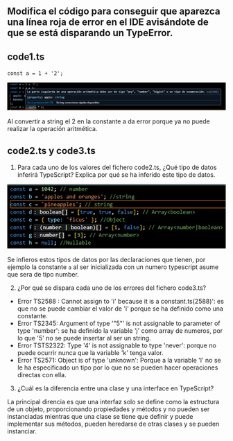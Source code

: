 ## Modifica el código para conseguir que aparezca una línea roja de error en el IDE avisándote de que se está disparando un TypeError.

## code1.ts
```
const a = 1 + '2';
```

![Captura de pantalla del typerror mostrado por vscode.](eje2_a.png)

Al convertir a string el 2 en la constante a da error porque ya no puede realizar la operación aritmética. 

## code2.ts y code3.ts

1. Para cada uno de los valores del fichero code2.ts, ¿Qué tipo de datos inferirá TypeScript? Explica por qué se ha inferido este tipo de datos.

![Captura de pantalla de los tipos de datos que puede inferir typescript.](eje2_b.png)

Se infieros estos tipos de datos por las declaraciones que tienen, por ejemplo la constante `a` al  ser inicializada con un numero typescript asume que sera de tipo number.

2. ¿Por qué se dispara cada uno de los errores del fichero code3.ts?

- Error TS2588 : Cannot assign to 'i' because it is a constant.ts(2588)': es que no se puede cambiar el valor de 'i' porque se ha definido como una constante.
- Error TS2345: Argument of type '"5"' is not assignable to parameter of type 'number': se ha definido la variable 'j' como array de numeros, por lo que '5' no se puede insertar al ser un string.
- Error TSTS2322: Type '4' is not assignable to type 'never': porque no puede ocurrir nunca que la variable 'k' tenga valor.
- Error TS2571: Object is of type 'unknown': Porque a la variable 'l' no se le ha especificado un tipo por lo que no se pueden hacer operaciones directas con ella.

3. ¿Cuál es la diferencia entre una clase y una interface en TypeScript?

La principal direncia es que una interfaz solo se define como la estructura de un objeto, proporcionando propiedades y métodos y no pueden ser instanciadas mientras que una clase se tiene que definir y puede implementar sus métodos, pueden heredarse de otras clases y se pueden instanciar.